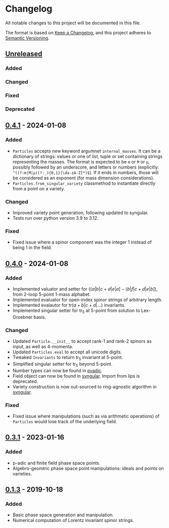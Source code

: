 # Changelog

All notable changes to this project will be documented in this file.

The format is based on [Keep a Changelog](https://keepachangelog.com/en/1.0.0/),
and this project adheres to [Semantic Versioning](https://semver.org/spec/v2.0.0.html).

## [Unreleased]

### Added

### Changed

### Fixed

### Deprecated


## [0.4.1] - 2024-01-08

### Added

- `Particles` accepts new keyword argumnet `internal_masses`. It can be a dictionary of strings: values or one of list, tuple or set containing strings representing the masses. The format is expected to be `m` or `M` or `μ`, possibly followed by an underscore, and letters or numbers (explicitly: `^((?:m|M|μ)(?:_){0,1}[\da-zA-Z]*)$`). If it ends in numbers, those will be considered as an exponent (for mass dimension considerations).
- `Particles.from_singular_variety` classmethod to instantiate directly from a point on a variety.

### Changed

- Improved variety point generation, following updated to syngular.
- Tests run over python version 3.9 to 3.12.

### Fixed

- Fixed issue where a spinor component was the integer 1 instead of being 1 in the field.


## [0.4.0] - 2024-01-08

### Added

- Implemented valuator and setter for $(⟨a|b|c+d|e|a]-⟨b|f|c+d|e|b])$, from 2-loop 5-point 1-mass alphabet.
- Implemented evaluator for open-index spinor strings of arbitrary length.
- Implemented evalautor for $\text{tr}(a+b|c+d|\dots)$ invariants.
- Implemented singular setter for $\text{tr}_5$ at 5-point from solution to Lex-Groebner basis.

### Changed

- Updated `Particle.__init__` to accept rank-1 and rank-2 spinors as input, as well as 4-momenta.
- Updated `Particles.eval` to accept all unicode digits.
- Tweaked `Invariants` to return $\text{tr}_5$ invariant at 5-point.
- Simplified singular setter for $\text{tr}_5$ beyond 5-point.
- Number types can now be found in [pyadic](https://github.com/GDeLaurentis/pyadic).
- Field object can now be found in [syngular](https://github.com/GDeLaurentis/syngular). Import from lips is deprecated.
- Variety construction is now out-sourced to ring-agnostic algorithm in [syngular](https://github.com/GDeLaurentis/syngular).

### Fixed

- Fixed issue where manipulations (such as via arithmetic operations) of `Particles` would lose track of the underlying field.


## [0.3.1] - 2023-01-16

### Added

- p-adic and finite field phase space points.
- Algebro-geomtric phase space point manipulations: ideals and points on varieties.


## [0.1.3] - 2019-10-18

### Added

- Basic phase space generation and manipulation.
- Numerical computation of Lorentz invariant spinor strings.


[unreleased]: https://github.com/GDeLaurentis/lips/compare/v0.4.1...HEAD
[0.4.1]: https://github.com/GDeLaurentis/lips/releases/tag/v0.4.1
[0.4.0]: https://github.com/GDeLaurentis/lips/releases/tag/v0.4.0
[0.3.1]: https://github.com/GDeLaurentis/lips/releases/tag/v0.3.1
[0.1.3]: https://github.com/GDeLaurentis/lips/releases/tag/v0.1.3
